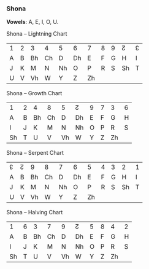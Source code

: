 ### <span id="anchor-70"></span>Shona

**Vowels**: A, E, I, O, U.

Shona – Lightning Chart

|   |   |    |    |    |    |    |   |   |    |   |
| - | - | -- | -- | -- | -- | -- | - | - | -- | - |
| 1 | 2 | 3  | 4  | 5  | 6  | 7  | 8 | 9 | ↊  | ↋ |
| A | B | Bh | Ch | D  | Dh | E  | F | G | H  | I |
| J | K | M  | N  | Nh | O  | P  | R | S | Sh | T |
| U | V | Vh | W  | Y  | Z  | Zh |   |   |    |   |

Shona – Growth Chart

|    |   |    |    |    |    |   |   |    |   |
| -- | - | -- | -- | -- | -- | - | - | -- | - |
| 1  | 2 | 4  | 8  | 5  | ↊  | 9 | 7 | 3  | 6 |
| A  | B | Bh | Ch | D  | Dh | E | F | G  | H |
| I  | J | K  | M  | N  | Nh | O | P | R  | S |
| Sh | T | U  | V  | Vh | W  | Y | Z | Zh |   |

Shona – Serpent Chart

|   |   |    |    |    |    |    |   |   |    |   |
| - | - | -- | -- | -- | -- | -- | - | - | -- | - |
| ↋ | ↊ | 9  | 8  | 7  | 6  | 5  | 4 | 3 | 2  | 1 |
| A | B | Bh | Ch | D  | Dh | E  | F | G | H  | I |
| J | K | M  | N  | Nh | O  | P  | R | S | Sh | T |
| U | V | Vh | W  | Y  | Z  | Zh |   |   |    |   |

Shona – Halving Chart

|    |   |    |    |    |    |   |   |    |   |
| -- | - | -- | -- | -- | -- | - | - | -- | - |
| 1  | 6 | 3  | 7  | 9  | ↊  | 5 | 8 | 4  | 2 |
| A  | B | Bh | Ch | D  | Dh | E | F | G  | H |
| I  | J | K  | M  | N  | Nh | O | P | R  | S |
| Sh | T | U  | V  | Vh | W  | Y | Z | Zh |   |
